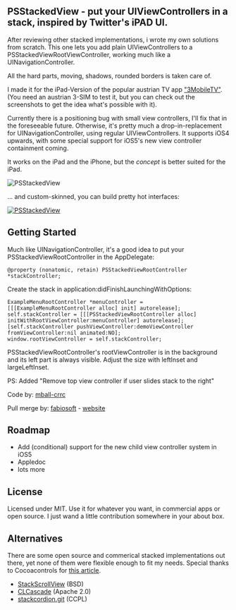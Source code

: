 ## PSStackedView - put your UIViewControllers in a stack, inspired by Twitter's iPAD UI.

After reviewing other stacked implementations, i wrote my own solutions from scratch.
This one lets you add plain UIViewControllers to a PSStackedViewRootViewController, working much like a UINavigationController.

All the hard parts, moving, shadows, rounded borders is taken care of.

I made it for the iPad-Version of the popular austrian TV app ["3MobileTV"](http://itunes.apple.com/at/app/3mobiletv/id404154552?mt=8).
(You need an austrian 3-SIM to test it, but you can check out the screenshots to get the idea what's possible with it).

Currently there is a positioning bug with small view controllers, I'll fix that in the foreseeable future. Otherwise, it's pretty much a drop-in-replacement for UINavigationController, using regular UIViewControllers. It supports iOS4 upwards, with some special support for iOS5's new view controller containment coming.

It works on the iPad and the iPhone, but the _concept_ is better suited for the iPad.

![PSStackedView](http://f.cl.ly/items/2O1p18263a2Q27223R3h/Screen%20Shot%202011-11-01%20at%206.03.02%20PM.png)

... and custom-skinned, you can build pretty hot interfaces:

[![PSStackedView](http://f.cl.ly/items/2Z0w0D1P0y1h2N1V3d1t/mzl.svmxiutd.png)](http://itunes.apple.com/at/app/3mobiletv/id404154552?mt=8)

## Getting Started

Much like UINavigationController, it's a good idea to put your PSStackedViewRootController in the AppDelegate:

```objc
@property (nonatomic, retain) PSStackedViewRootController *stackController;
```

Create the stack in application:didFinishLaunchingWithOptions:

```objc
ExampleMenuRootController *menuController = [[[ExampleMenuRootController alloc] init] autorelease];
self.stackController = [[[PSStackedViewRootController alloc] initWithRootViewController:menuController] autorelease];
[self.stackController pushViewController:demoViewController fromViewController:nil animated:NO];
window.rootViewController = self.stackController;
```

PSStackedViewRootController's rootViewController is in the background and its left part is always visible. Adjust the size with leftInset and largeLeftInset.

PS: Added "Remove top view controller if user slides stack to the right"

Code by: [mball-crrc](https://github.com/mball-crrc/PSStackedView/tree/feature/pop_off_on_drag_right)

Pull merge by: [fabiosoft](https://github.com/fabiosoft) - [website](http://www.fabiosoft.com)

## Roadmap
- Add (conditional) support for the new child view controller system in iOS5
- Appledoc
- lots more

## License
Licensed under MIT. Use it for whatever you want, in commercial apps or open source.
I just wand a little contribution somewhere in your about box.

## Alternatives
There are some open source and commerical stacked implementations out there, yet none of them were flexible enough to fit my needs.
Special thanks to Cocoacontrols for [this article](http://cocoacontrols.com/posts/how-to-build-the-twitter-ipad-user-experience).

* [StackScrollView](https://github.com/raweng/StackScrollView) (BSD)
* [CLCascade](https://github.com/creativelabs/CLCascade) (Apache 2.0)
* [stackcordion.git](https://github.com/openfinancedev/stackcordion.git) (CCPL)